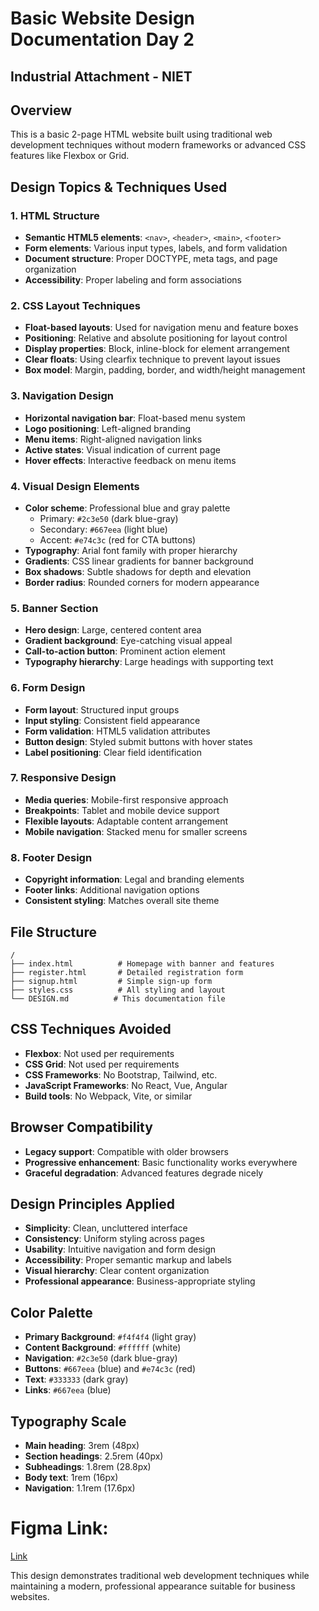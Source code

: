 # Basic Website Design Documentation Day 2

## Industrial Attachment - NIET

## Overview

This is a basic 2-page HTML website built using traditional web development techniques without modern frameworks or advanced CSS features like Flexbox or Grid.

## Design Topics & Techniques Used

### 1. HTML Structure

- **Semantic HTML5 elements**: `<nav>`, `<header>`, `<main>`, `<footer>`
- **Form elements**: Various input types, labels, and form validation
- **Document structure**: Proper DOCTYPE, meta tags, and page organization
- **Accessibility**: Proper labeling and form associations

### 2. CSS Layout Techniques

- **Float-based layouts**: Used for navigation menu and feature boxes
- **Positioning**: Relative and absolute positioning for layout control
- **Display properties**: Block, inline-block for element arrangement
- **Clear floats**: Using clearfix technique to prevent layout issues
- **Box model**: Margin, padding, border, and width/height management

### 3. Navigation Design

- **Horizontal navigation bar**: Float-based menu system
- **Logo positioning**: Left-aligned branding
- **Menu items**: Right-aligned navigation links
- **Active states**: Visual indication of current page
- **Hover effects**: Interactive feedback on menu items

### 4. Visual Design Elements

- **Color scheme**: Professional blue and gray palette
  - Primary: `#2c3e50` (dark blue-gray)
  - Secondary: `#667eea` (light blue)
  - Accent: `#e74c3c` (red for CTA buttons)
- **Typography**: Arial font family with proper hierarchy
- **Gradients**: CSS linear gradients for banner background
- **Box shadows**: Subtle shadows for depth and elevation
- **Border radius**: Rounded corners for modern appearance

### 5. Banner Section

- **Hero design**: Large, centered content area
- **Gradient background**: Eye-catching visual appeal
- **Call-to-action button**: Prominent action element
- **Typography hierarchy**: Large headings with supporting text

### 6. Form Design

- **Form layout**: Structured input groups
- **Input styling**: Consistent field appearance
- **Form validation**: HTML5 validation attributes
- **Button design**: Styled submit buttons with hover states
- **Label positioning**: Clear field identification

### 7. Responsive Design

- **Media queries**: Mobile-first responsive approach
- **Breakpoints**: Tablet and mobile device support
- **Flexible layouts**: Adaptable content arrangement
- **Mobile navigation**: Stacked menu for smaller screens

### 8. Footer Design

- **Copyright information**: Legal and branding elements
- **Footer links**: Additional navigation options
- **Consistent styling**: Matches overall site theme

## File Structure

```
/
├── index.html          # Homepage with banner and features
├── register.html       # Detailed registration form
├── signup.html         # Simple sign-up form
├── styles.css          # All styling and layout
└── DESIGN.md          # This documentation file
```

## CSS Techniques Avoided

- **Flexbox**: Not used per requirements
- **CSS Grid**: Not used per requirements
- **CSS Frameworks**: No Bootstrap, Tailwind, etc.
- **JavaScript Frameworks**: No React, Vue, Angular
- **Build tools**: No Webpack, Vite, or similar

## Browser Compatibility

- **Legacy support**: Compatible with older browsers
- **Progressive enhancement**: Basic functionality works everywhere
- **Graceful degradation**: Advanced features degrade nicely

## Design Principles Applied

- **Simplicity**: Clean, uncluttered interface
- **Consistency**: Uniform styling across pages
- **Usability**: Intuitive navigation and form design
- **Accessibility**: Proper semantic markup and labels
- **Visual hierarchy**: Clear content organization
- **Professional appearance**: Business-appropriate styling

## Color Palette

- **Primary Background**: `#f4f4f4` (light gray)
- **Content Background**: `#ffffff` (white)
- **Navigation**: `#2c3e50` (dark blue-gray)
- **Buttons**: `#667eea` (blue) and `#e74c3c` (red)
- **Text**: `#333333` (dark gray)
- **Links**: `#667eea` (blue)

## Typography Scale

- **Main heading**: 3rem (48px)
- **Section headings**: 2.5rem (40px)
- **Subheadings**: 1.8rem (28.8px)
- **Body text**: 1rem (16px)
- **Navigation**: 1.1rem (17.6px)

# Figma Link:
[Link](https://www.figma.com/design/GEI97CE7jynNlww1H2uOvF/E-Commerce-UI-KIT--Community-?node-id=116-92&t=lUQGrGoAHmsXAKMi-1)

This design demonstrates traditional web development techniques while maintaining a modern, professional appearance suitable for business websites.
